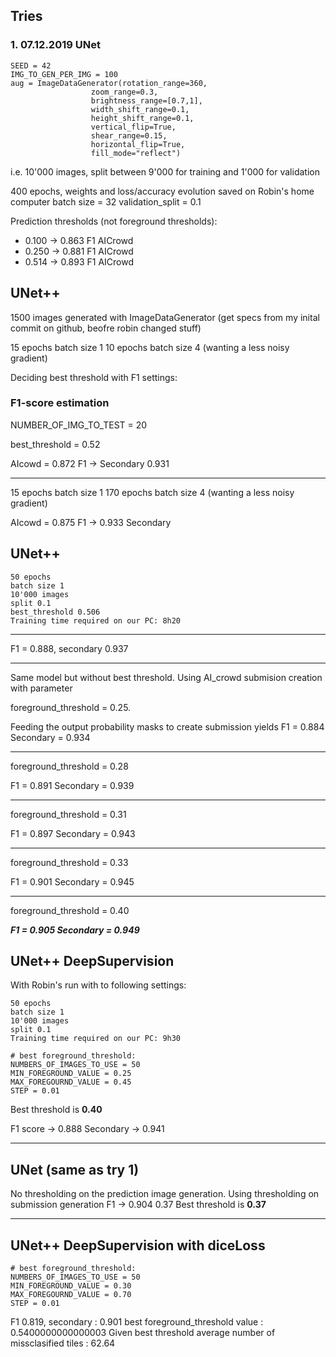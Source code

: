## Tries

### 1. 07.12.2019 UNet

```
SEED = 42
IMG_TO_GEN_PER_IMG = 100
aug = ImageDataGenerator(rotation_range=360,
                  zoom_range=0.3,
                  brightness_range=[0.7,1],
                  width_shift_range=0.1,
                  height_shift_range=0.1,
                  vertical_flip=True,
                  shear_range=0.15,
                  horizontal_flip=True,
                  fill_mode="reflect")
```

i.e. 10'000 images, split between 9'000 for training and 1'000 for validation

400 epochs, weights and loss/accuracy evolution saved on Robin's home computer
batch size = 32
validation_split = 0.1

Prediction thresholds (not foreground thresholds):
- 0.100 -> 0.863 F1 AICrowd
- 0.250 -> 0.881 F1 AICrowd
- 0.514 -> 0.893 F1 AICrowd


## UNet++

1500 images generated with ImageDataGenerator (get specs from my inital commit on github, beofre robin changed stuff)

15 epochs batch size 1
10 epochs batch size 4 (wanting a less noisy gradient)

Deciding best threshold with F1 settings:
### F1-score estimation
NUMBER_OF_IMG_TO_TEST = 20

best_threshold = 0.52

AIcowd = 0.872 F1 -> Secondary 0.931


_____
15 epochs batch size 1
170 epochs batch size 4 (wanting a less noisy gradient)

AIcowd = 0.875 F1	-> 0.933 Secondary



## UNet++
```
50 epochs
batch size 1
10'000 images
split 0.1
best_threshold 0.506
Training time required on our PC: 8h20
```
____
 F1 = 0.888, secondary 0.937

______
Same model but without best threshold. Using AI_crowd submision creation with parameter 
 
foreground_threshold = 0.25. 

Feeding the output probability masks to create submission yields F1 = 0.884 Secondary = 0.934
____ 
foreground_threshold = 0.28

F1 = 0.891 Secondary =	0.939
_____

foreground_threshold = 0.31

F1 = 0.897 Secondary =	0.943

____

foreground_threshold = 0.33

F1 = 0.901	Secondary = 0.945

____

foreground_threshold = 0.40

***F1 = 0.905 Secondary = 0.949***


## UNet++ DeepSupervision

With Robin's run with to following settings:

```
50 epochs
batch size 1
10'000 images
split 0.1
Training time required on our PC: 9h30
```

```
# best foreground_threshold:
NUMBERS_OF_IMAGES_TO_USE = 50
MIN_FOREGROUND_VALUE = 0.25
MAX_FOREGOURND_VALUE = 0.45
STEP = 0.01
 ```
 
 Best threshold is **0.40**
 
 F1 score -> 0.888 Secondary -> 0.941

____

## UNet (same as try 1)
No thresholding on the prediction image generation.
Using thresholding on submission generation F1 -> 0.904
0.37
Best threshold is **0.37**

____
## UNet++ DeepSupervision with diceLoss
```
# best foreground_threshold:
NUMBERS_OF_IMAGES_TO_USE = 50
MIN_FOREGROUND_VALUE = 0.30
MAX_FOREGOURND_VALUE = 0.70
STEP = 0.01
```


F1 0.819, secondary : 0.901
best foreground_threshold value : 0.5400000000000003
Given best threshold average number of missclasified tiles : 62.64
